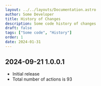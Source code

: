 ```yaml
---
layout: ../../layouts/Documentation.astro
author: Some Developer
title: History of Changes
description: Some code history of changes
draft: false
tags: ["Some code", "History"]
order: 1
date: 2024-01-31
---
```


## 2024-09-21 1.0.0.1

- Initial release
- Total number of actions is 93
